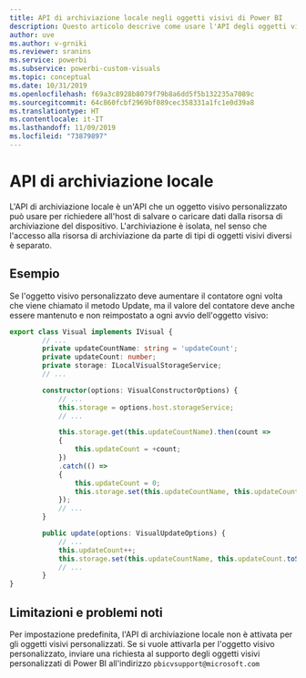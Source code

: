 ```yaml
---
title: API di archiviazione locale negli oggetti visivi di Power BI
description: Questo articolo descrive come usare l'API degli oggetti visivi di Power BI per ottenere l'accesso alla risorsa di archiviazione locale del browser
author: uve
ms.author: v-grniki
ms.reviewer: sranins
ms.service: powerbi
ms.subservice: powerbi-custom-visuals
ms.topic: conceptual
ms.date: 10/31/2019
ms.openlocfilehash: f69a3c8928b8079f79b8a6dd5f5b132235a7089c
ms.sourcegitcommit: 64c860fcbf2969bf089cec358331a1fc1e0d39a8
ms.translationtype: HT
ms.contentlocale: it-IT
ms.lasthandoff: 11/09/2019
ms.locfileid: "73879897"
---
```

# <a name="local-storage-api"></a>API di archiviazione locale

L'API di archiviazione locale è un'API che un oggetto visivo personalizzato può usare per richiedere all'host di salvare o caricare dati dalla risorsa di archiviazione del dispositivo. L'archiviazione è isolata, nel senso che l'accesso alla risorsa di archiviazione da parte di tipi di oggetti visivi diversi è separato.

## <a name="sample"></a>Esempio

Se l'oggetto visivo personalizzato deve aumentare il contatore ogni volta che viene chiamato il metodo Update, ma il valore del contatore deve anche essere mantenuto e non reimpostato a ogni avvio dell'oggetto visivo:

```typescript
export class Visual implements IVisual {
        // ...
        private updateCountName: string = 'updateCount';
        private updateCount: number;
        private storage: ILocalVisualStorageService;
        // ...

        constructor(options: VisualConstructorOptions) {
            // ...
            this.storage = options.host.storageService;
            // ...

            this.storage.get(this.updateCountName).then(count =>
            {
                this.updateCount = +count;
            })
            .catch(() =>
            {
                this.updateCount = 0;
                this.storage.set(this.updateCountName, this.updateCount.toString());
            });
            // ...
        }

        public update(options: VisualUpdateOptions) {
            // ...
            this.updateCount++;
            this.storage.set(this.updateCountName, this.updateCount.toString());
            // ...
        }
}
```

## <a name="known-limitations-and-issues"></a>Limitazioni e problemi noti

Per impostazione predefinita, l'API di archiviazione locale non è attivata per gli oggetti visivi personalizzati. Se si vuole attivarla per l'oggetto visivo personalizzato, inviare una richiesta al supporto degli oggetti visivi personalizzati di Power BI all'indirizzo `pbicvsupport@microsoft.com`
